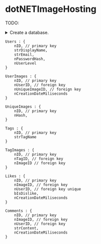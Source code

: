 # dotNETImageHosting

TODO:


<details> 
  <summary>Create a database.</summary>

    <code>
    Users : {
        nID, // primary key
        strDisplayName,
        strEmail,
        nPasswordHash,
        nUserLevel
    }
    </code>

</details>


```
Users : {
    nID, // primary key
    strDisplayName,
    strEmail,
    nPasswordHash,
    nUserLevel
}
```

```
UserImages : {
    nID, // primary key
    nUserID, // foreign key
    nUniqueImageID, // foreign key
    nCreationDateMiliseconds
}
```


```
UniqueImages : {
    nID, // primary key
    nHash,
}
```


```
Tags : {
    nID, // primary key
    strTagName
}
```


```
TagImages : {
    nID, // primary key
    nTagID, // foreign key
    nImageID // foreign key
}
```


```
Likes : {
    nID, // primary key
    nImageID, // foreign key
    nUserID, // foreign key unique
    bIsDislike,
    nCreationDateMiliseconds
}
```


```
Comments : {
    nID, // primary key
    nImageID, // foreign key
    nUserID, // foreign key
    strContent,
    nCreationDateMiliseconds
}
```